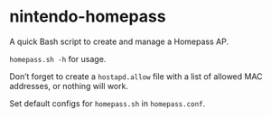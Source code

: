 # nintendo-homepass
A quick Bash script to create and manage a Homepass AP.

`homepass.sh -h` for usage.

Don’t forget to create a `hostapd.allow` file with a list of allowed MAC addresses, or nothing will work.

Set default configs for `homepass.sh` in `homepass.conf`.
